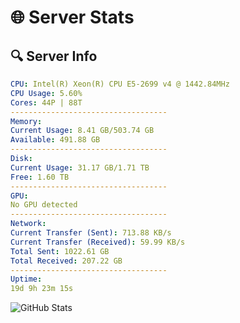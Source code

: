 # 🌐 Server Stats
## 🔍 Server Info
```yaml
CPU: Intel(R) Xeon(R) CPU E5-2699 v4 @ 1442.84MHz
CPU Usage: 5.60%
Cores: 44P | 88T
-----------------------------------
Memory:
Current Usage: 8.41 GB/503.74 GB
Available: 491.88 GB
-----------------------------------
Disk:
Current Usage: 31.17 GB/1.71 TB
Free: 1.60 TB
-----------------------------------
GPU:
No GPU detected
-----------------------------------
Network:
Current Transfer (Sent): 713.88 KB/s
Current Transfer (Received): 59.99 KB/s
Total Sent: 1022.61 GB
Total Received: 207.22 GB
-----------------------------------
Uptime:
19d 9h 23m 15s
```
![GitHub Stats](https://img.shields.io/badge/Updated-2025-05-09_02:32:03-blue)